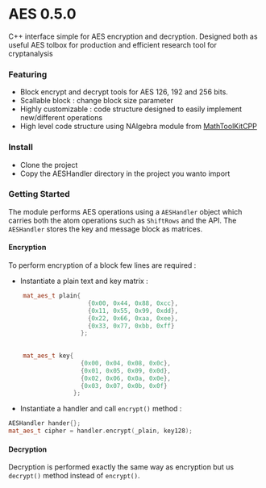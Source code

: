 # AES 0.5.0
C++ interface simple for AES encryption and decryption. Designed both as useful AES tolbox for production and efficient research tool for cryptanalysis

### Featuring
  - Block encrypt and decrypt tools for AES 126, 192 and 256 bits.
  - Scallable block : change block size parameter
  - Highly customizable : code structure designed to easily implement new/different operations
  - High level code structure using NAlgebra module from [MathToolKitCPP](https://github.com/samiBendou/MathToolKitCPP)

### Install
  - Clone the project
  - Copy the AESHandler directory in the project you wanto import
  
### Getting Started
The module performs AES operations using a `AESHandler` object which carries both the atom operations such as `ShiftRows` and the API.
The `AESHandler` stores the key and message block as matrices. 

#### Encryption
To perform encryption of a block few lines are required :

- Instantiate a plain text and key matrix :
```cpp
    mat_aes_t plain{
                      {0x00, 0x44, 0x88, 0xcc},
                      {0x11, 0x55, 0x99, 0xdd},
                      {0x22, 0x66, 0xaa, 0xee},
                      {0x33, 0x77, 0xbb, 0xff}
                    };
                    
    
    mat_aes_t key{ 
                    {0x00, 0x04, 0x08, 0x0c},
                    {0x01, 0x05, 0x09, 0x0d},
                    {0x02, 0x06, 0x0a, 0x0e},
                    {0x03, 0x07, 0x0b, 0x0f}
                  };
```
- Instantiate a handler and call `encrypt()` method :
```cpp
AESHandler hander{};
mat_aes_t cipher = handler.encrypt(_plain, key128);
```

#### Decryption
Decryption is performed exactly the same way as encryption but us `decrypt()` method instead of `encrypt()`.

